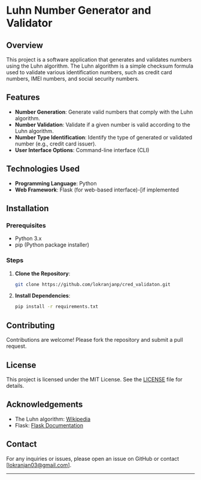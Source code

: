 # Luhn Number Generator and Validator

## Overview

This project is a software application that generates and validates numbers using the Luhn algorithm. The Luhn algorithm is a simple checksum formula used to validate various identification numbers, such as credit card numbers, IMEI numbers, and social security numbers.

## Features

- **Number Generation**: Generate valid numbers that comply with the Luhn algorithm.
- **Number Validation**: Validate if a given number is valid according to the Luhn algorithm.
- **Number Type Identification**: Identify the type of generated or validated number (e.g., credit card issuer).
- **User Interface Options**: Command-line interface (CLI)

## Technologies Used

- **Programming Language**: Python
- **Web Framework**: Flask (for web-based interface)-[if implemented

## Installation

### Prerequisites

- Python 3.x
- pip (Python package installer)

### Steps

1. **Clone the Repository**:
    ```sh
    git clone https://github.com/lokranjanp/cred_validaton.git
    ```

2. **Install Dependencies**:
    ```sh
    pip install -r requirements.txt
    ```

## Contributing

Contributions are welcome! Please fork the repository and submit a pull request.

## License

This project is licensed under the MIT License. See the [LICENSE](LICENSE) file for details.

## Acknowledgements

- The Luhn algorithm: [Wikipedia](https://en.wikipedia.org/wiki/Luhn_algorithm)
- Flask: [Flask Documentation](https://flask.palletsprojects.com/)

## Contact

For any inquiries or issues, please open an issue on GitHub or contact [lokranjan03@gmail.com].

---